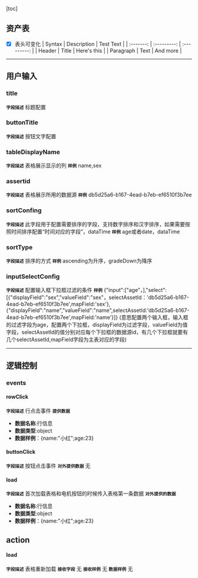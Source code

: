 [toc]
## 资产表
+ [x] 表头可变化
   |  Syntax   | Description |  Test Text  |
   | :-------: | :---------: | :---------: |
   |  Header   |    Title    | Here's this |
   | Paragraph |    Text     |  And more   |

---
## 用户输入 
### title
**`字段描述`**
标题配置

### buttonTitle
**`字段描述`**
按钮文字配置

### tableDisplayName
**`字段描述`**
表格展示显示的列
**`样例`**
name,sex

### assertid
**`字段描述`**
表格展示所用的数据源
**`样例`**
db5d25a6-b167-4ead-b7eb-ef6510f3b7ee

### sortConfing
**`字段描述`**
此字段用于配置需要排序的字段，支持数字排序和汉字排序，如果需要按照时间排序配置“时间对应的字段”，dataTime
**`样例`**
age或者date，dataTime

### sortType
**`字段描述`**
排序的方式
**`样例`**
ascending为升序，gradeDown为降序


### inputSelectConfig
**`字段描述`**
配置输入框下拉框过滤的条件
**`样例`**
{"input":["age"，],"select":[{"displayField":"sex","valueField":"sex"，selectAssetId：'db5d25a6-b167-4ead-b7eb-ef6510f3b7ee',mapField:'sex'},{"displayField":"name","valueField":"name",selectAssetId:'db5d25a6-b167-4ead-b7eb-ef6510f3b7ee',mapField:'name'}]}
(意思配置两个输入框，输入框的过滤字段为age，配置两个下拉框，displayField为过滤字段，valueField为值字段，selectAssetId的值分别对应每个下拉框的数据源id，有几个下拉框就要有几个selectAssetId,mapField字段为主表对应的字段)







---
## 逻辑控制
### events
#### rowClick
**`字段描述`**
行点击事件
**`提供数据`**
+ **数据名称**:行信息
+ **数据类型**:object
+ **数据样例**：{name:"小红";age:23}
#### buttonClick
**`字段描述`**
按钮点击事件
**`对外提供数据`**
无
#### load
**`字段描述`**
首次加载表格和电机按钮的时候传入表格第一条数据
**`对外提供的数据`**
+ **数据名称**:行信息
+ **数据类型**:object
+ **数据样例**：{name:"小红";age:23}
## action
#### load
**`字段描述`**
表格重新加载
**`接收字段`**
无
**`接收样例`**
无
**`数据样例`**
无




